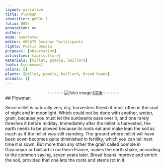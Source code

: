 ```yaml
---
layout: narrative
title: Plowman
identifier: p009r_1
folio: 009r
annotation: no
author:
mode: annotated
editor: GR8975 Seminar Participants
rights: Public Domain
purposes: [observation]
activities: [agriculture]
materials: [millet, pomole, baillard]
tools: [sunbeams]
colors: []
plants: [millet, pomole, baillard, Broad beans]
animals: []
---
```


 <div class="folio" align="center">- - - - - <a href="http://gallica.bnf.fr/ark:/12148/btv1b9059316c/f22.item" target="_blank"><img src="https://cu-mkp.github.io/GR8975-edition/assets/photo-icon.png" alt="folio image: " style="display:inline-block; margin-bottom:-3px;"/>009r</a> - - - - - </div> 
##  <span class="profession">Plowman</span> 

 
 <span class="activity"></span> Since <span class="material"><span class="plant">millet</span></span> is naturally very dry, <span class="profession">harvesters</span> thresh it most often in the cool of <span class="time">night</span> and in moonlight. Which could not be done with another, wetter, grain, because you must let the <span class="tool">sunbeams</span> pass over it, and one rarely threshes it before <span class="time">midday</span>. Immediately after the <span class="material"><span class="plant">millet</span></span> is harvested, the earth needs to be plowed because its roots eat and make lean the soil as much as if the <span class="material"><span class="plant">millet</span></span> was still standing. The ground where <span class="material"><span class="plant">millet</span></span> will have been sown becomes quite diminished in fertility, which you can tell next time it is sown. But more than any other the grain called <span class="material"><span class="plant"><span class="foreign">pomole</span></span></span> in <span class="place">Gasconyor</span> or <span class="material"><span class="plant"><span class="foreign">baillard</span></span></span> in northern <span class="place">France</span>, makes the earth shake, according to the common saying, seven years later. <span class="plant">Broad beans</span> improve and enrich the soil, provided that one lets the roots and stems rot in it. 
 